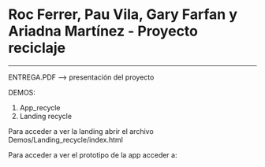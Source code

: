 Roc Ferrer, Pau Vila, Gary Farfan y Ariadna Martínez - Proyecto reciclaje
==========

--------------------
ENTREGA.PDF --> presentación del proyecto

DEMOS:
1. App_recycle
2. Landing recycle


Para acceder a ver la landing abrir el archivo Demos/Landing_recycle/index.html

Para acceder a ver el prototipo de la app acceder a:
